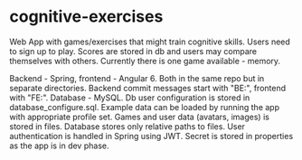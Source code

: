 # cognitive-exercises

Web App with games/exercises that might train cognitive skills. Users need to sign up to play. Scores are stored in db and users may compare themselves with others.
Currently there is one game available - memory.

Backend - Spring, frontend - Angular 6. Both in the same repo but in separate directories. Backend commit messages start with "BE:", frontend with "FE:". 
Database - MySQL. Db user configuration is stored in database_configure.sql. Example data can be loaded by running the app with appropriate profile set. Games and user data (avatars, images) is stored in files. Database stores only relative paths to files. User authentication is handled in Spring using JWT. Secret is stored in properties as the app is in dev phase.  
